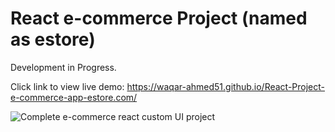 # React e-commerce Project (named as estore)
 Development in Progress. 
 
 
 Click link to view live demo: https://waqar-ahmed51.github.io/React-Project-e-commerce-app-estore.com/

![Complete e-commerce react custom UI project](https://user-images.githubusercontent.com/54082156/183433273-cf749be1-dfac-4147-8b4c-7bcdf9f97d89.png)
